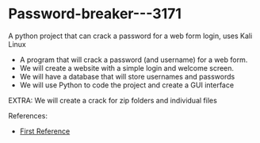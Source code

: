 # Password-breaker---3171
A python project that can crack a password for a web form login, uses Kali Linux

- A program that will crack a password (and username) for a web form.
- We will create a website with a simple login and welcome screen.
- We will have a database that will store usernames and passwords
- We will use Python to code the project and create a GUI interface

EXTRA:
We will create a crack for zip folders and individual files

References:

   - [First Reference](www.google.ca)
